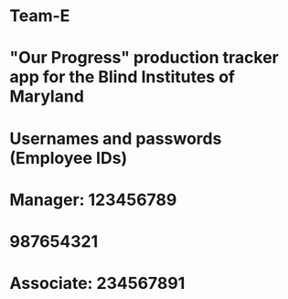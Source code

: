 # Team-E
# "Our Progress" production tracker app for the Blind Institutes of Maryland
#
# Usernames and passwords (Employee IDs)
# Manager: 123456789
#          987654321
# Associate: 234567891
